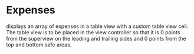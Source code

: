 # Expenses
displays an array of expenses in a table view with a custom table view cell. The table view is to be placed in the view controller so that it is 0 points from the superview on the leading and trailing sides and 0 points from the top and bottom safe areas.

